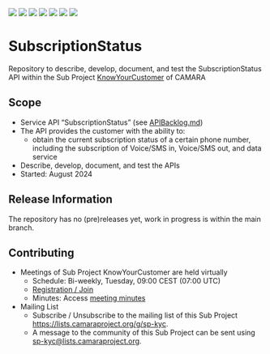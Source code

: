 <a href="https://github.com/camaraproject/SubscriptionStatus/commits/" title="Last Commit"><img src="https://img.shields.io/github/last-commit/camaraproject/SubscriptionStatus?style=plastic"></a>
<a href="https://github.com/camaraproject/SubscriptionStatus/issues" title="Open Issues"><img src="https://img.shields.io/github/issues/camaraproject/SubscriptionStatus?style=plastic"></a>
<a href="https://github.com/camaraproject/SubscriptionStatus/pulls" title="Open Pull Requests"><img src="https://img.shields.io/github/issues-pr/camaraproject/SubscriptionStatus?style=plastic"></a>
<a href="https://github.com/camaraproject/SubscriptionStatus/graphs/contributors" title="Contributors"><img src="https://img.shields.io/github/contributors/camaraproject/SubscriptionStatus?style=plastic"></a>
<a href="https://github.com/camaraproject/SubscriptionStatus" title="Repo Size"><img src="https://img.shields.io/github/repo-size/camaraproject/SubscriptionStatus?style=plastic"></a>
<a href="https://github.com/camaraproject/SubscriptionStatus/blob/main/LICENSE" title="License"><img src="https://img.shields.io/badge/License-Apache%202.0-green.svg?style=plastic"></a>
<a href="https://github.com/camaraproject/SubscriptionStatus/releases/latest" title="Latest Release"><img src="https://img.shields.io/github/release/camaraproject/SubscriptionStatus?style=plastic"></a>

# SubscriptionStatus
Repository to describe, develop, document, and test the SubscriptionStatus API within the Sub Project [KnowYourCustomer](https://wiki.camaraproject.org/x/8AKeAQ) of CAMARA

## Scope

* Service API “SubscriptionStatus” (see [APIBacklog.md](https://github.com/camaraproject/APIBacklog/blob/main/documentation/APIbacklog.md))
* The API provides the customer with the ability to:  
  * obtain the current subscription status of a certain phone number, including the subscription of Voice/SMS in, Voice/SMS out, and data service
* Describe, develop, document, and test the APIs
* Started: August 2024

## Release Information

The repository has no (pre)releases yet, work in progress is within the main branch.
<!-- Optional: an explicit listing of the latest (pre-)release with additional information, e.g. links to the API definitions -->
<!-- In addition use/uncomment one or multiple the following alternative options when becoming applicable -->
<!-- Pre-releases of this sub project are available in https://github.com/camaraproject/SubscriptionStatus/releases -->
<!-- The latest public release is available here: https://github.com/camaraproject/SubscriptionStatus/releases/latest -->
<!-- For changes see [CHANGELOG.md](https://github.com/camaraproject/SubscriptionStatus/blob/main/CHANGELOG.md) -->

## Contributing
* Meetings of Sub Project KnowYourCustomer are held virtually 
    * Schedule: Bi-weekly, Tuesday, 09:00 CEST (07:00 UTC)
    * [Registration / Join](https://zoom-lfx.platform.linuxfoundation.org/meeting/96235150735?password=7e3fea67-a76e-4941-8a70-392cf5545917)
    * Minutes: Access [meeting minutes](https://wiki.camaraproject.org/display/CAM/KnowYourCustomer+Meeting+Minutes)
* Mailing List
    * Subscribe / Unsubscribe to the mailing list of this Sub Project <https://lists.camaraproject.org/g/sp-kyc>.
    * A message to the community of this Sub Project can be sent using <sp-kyc@lists.camaraproject.org>.
